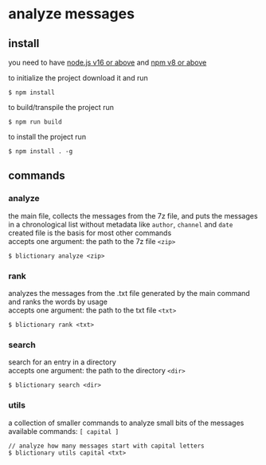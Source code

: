 # analyze messages

## install

you need to have [node.js v16 or above](https://nodejs.org/en/) and [npm v8 or above](https://www.npmjs.com/package/npm)

to initialize the project download it and run

```
$ npm install
```

to build/transpile the project run

```
$ npm run build
```

to install the project run

```
$ npm install . -g
```

## commands

### analyze

the main file, collects the messages from the 7z file, and puts the messages in a chronological list without metadata like `author`, `channel` and `date`  
created file is the basis for most other commands  
accepts one argument: the path to the 7z file `<zip>`

```
$ blictionary analyze <zip>
```

### rank

analyzes the messages from the .txt file generated by the main command and ranks the words by usage  
accepts one argument: the path to the txt file `<txt>`

```
$ blictionary rank <txt>
```

### search

search for an entry in a directory  
accepts one argument: the path to the directory `<dir>`

```
$ blictionary search <dir>
```

### utils

a collection of smaller commands to analyze small bits of the messages  
available commands: `[ capital ]`

```
// analyze how many messages start with capital letters
$ blictionary utils capital <txt>
```

